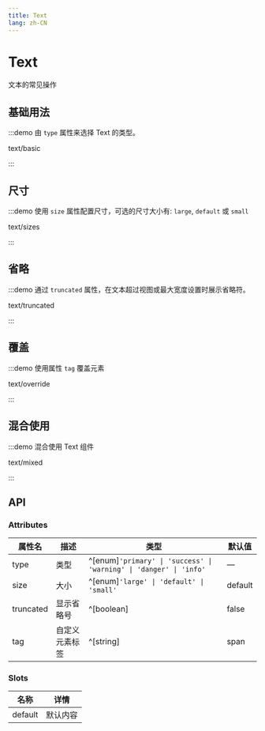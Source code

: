 ```yaml
---
title: Text
lang: zh-CN
---
```


# Text

文本的常见操作

## 基础用法

:::demo 由 `type` 属性来选择 Text 的类型。

text/basic

:::

## 尺寸

:::demo 使用 `size` 属性配置尺寸，可选的尺寸大小有: `large`, `default` 或 `small`

text/sizes

:::

## 省略

:::demo 通过 ` truncated ` 属性，在文本超过视图或最大宽度设置时展示省略符。

text/truncated

:::

## 覆盖

:::demo 使用属性 `tag` 覆盖元素

text/override

:::

## 混合使用

:::demo 混合使用 Text 组件

text/mixed

:::

## API

### Attributes

| 属性名       | 描述      | 类型                                                                     | 默认值     |
| --------- | ------- | ---------------------------------------------------------------------- | ------- |
| type      | 类型      | ^[enum]`'primary' \| 'success' \| 'warning' \| 'danger' \| 'info'` | —       |
| size      | 大小      | ^[enum]`'large' \| 'default' \| 'small'`                             | default |
| truncated | 显示省略号   | ^[boolean]                                                             | false   |
| tag       | 自定义元素标签 | ^[string]                                                              | span    |

### Slots

| 名称      | 详情   |
| ------- | ---- |
| default | 默认内容 |
